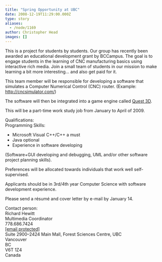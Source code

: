 ```yaml
---
title: "Spring Opportunity at UBC"
date: 2008-12-19T11:29:00.000Z
type: story
aliases:
  - /node/1169
author: Christopher Head
images: []
---
```


<div class="field field-name-body field-type-text-with-summary field-label-hidden"><div class="field-items"><div class="field-item even"><p>This is a project for students by students. Our group has recently been awarded an educational development grant by BCCampus. The goal is to engage students in the learning of CNC manufacturing basics using interactive rich media. Join a small team of students in our mission to make learning a bit more interesting&#x2026; and also get paid for it.</p>
<p>This team member will be responsible for developing a software that simulates a Computer Numerical Control (CNC) router. (Example: <a href="http://cncsimulator.com/">http://cncsimulator.com/</a>)</p>
<p>The software will then be integrated into a game engine called <a href="http://quest3d.com/">Quest 3D</a>.</p>
<p>This will be a part-time work study job from January to April of 2009.</p>
<p>Qualifications:<br>
Programming Skills:</p>
<ul>
<li>Microsoft Visual C++/C++ a must</li>
<li>Java optional</li>
<li>Experience in software developing</li>
</ul>
<p>(Software+GUI developing and debugging, UML and/or other software project planning skills).</p>
<p>Preferences will be allocated towards individuals that work well self-supervised.</p>
<p>Applicants should be in 3rd/4th year Computer Science with software development experience.</p>
<p>Please send a r&#xE9;sum&#xE9; and cover letter by e-mail by January 14.</p>
<p>Contact person:<br>
Richard Hewitt<br>
Multimedia Coordinator<br>
778.686.7424<br>
<a href="/cdn-cgi/l/email-protection#c4b6ada7aca5b6a0a8aca1b3adb0b084a3a9a5ada8eaa7aba9"><span class="__cf_email__" data-cfemail="8af8e3e9e2ebf8eee6e2effde3fefecaede7ebe3e6a4e9e5e7">[email&#xA0;protected]</span></a><br>
Suite 2900&#x2013;2424 Main Mall, Forest Sciences Centre, UBC<br>
Vancouver<br>
BC<br>
V6T 1Z4<br>
Canada</p>
</div></div></div>    <footer>
          </footer>